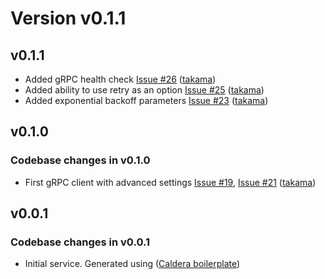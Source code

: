 # Version v0.1.1

## v0.1.1

- Added gRPC health check  [Issue #26](https://github.com/takama/grpc/issues/26) ([takama](https://github.com/takama))
- Added ability to use retry as an option [Issue #25](https://github.com/takama/grpc/issues/25) ([takama](https://github.com/takama))
- Added exponential backoff parameters [Issue #23](https://github.com/takama/grpc/issues/23) ([takama](https://github.com/takama))

## v0.1.0

### Codebase changes in v0.1.0

- First gRPC client with advanced settings [Issue #19](https://github.com/takama/grpc/issues/19), [Issue #21](https://github.com/takama/grpc/issues/21) ([takama](https://github/takama))

## v0.0.1

### Codebase changes in v0.0.1

- Initial service. Generated using ([Caldera boilerplate](https://github.com/takama/caldera))
